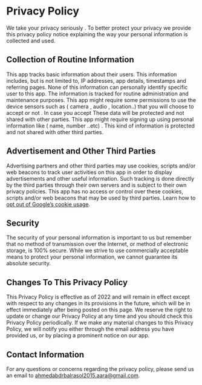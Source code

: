 # Privacy Policy

We take your privacy seriously . To better protect your privacy we provide this privacy policy notice explaining the way your personal information is collected and used.

## Collection of Routine Information

This app tracks basic information about their users. This information includes, but is not limited to, IP addresses, app details, timestamps and referring pages. None of this information can personally identify specific user to this app. The information is tracked for routine administration and maintenance purposes.
This app might require some permissions to use the device sensors such as ( camera , audio , location..) that you will choose to accept or not . In case you accept These data will be protected and not shared with other parties.
This app might require signing up using personal information like ( name, number ..etc) . This kind of information is protected and not shared with other third parties.

## Advertisement and Other Third Parties

Advertising partners and other third parties may use cookies, scripts and/or web beacons to track
user activities on this app in order to display advertisements and other useful information. Such tracking is done directly by the third parties through their own servers and is subject to their own privacy policies. This app has no access or control over these cookies, scripts and/or web beacons that may be used by third parties. Learn how to [opt out of Google’s cookie usage](http://www.google.com/privacy_ads.html).


## Security

The security of your personal information is important to us but remember that no method of transmission over the Internet, or method of electronic storage, is 100% secure. While we strive to use commercially acceptable means to protect your personal information, we cannot guarantee its absolute security.


## Changes To This Privacy Policy

This Privacy Policy is effective as of 2022 and will remain in effect except with respect to any changes in its provisions in the future, which will be in effect immediately after being posted on this page.
We reserve the right to update or change our Privacy Policy at any time and you should check this Privacy Policy periodically. If we make any material changes to this Privacy Policy, we will notify you either through the email address you have provided us, or by placing a prominent notice on our app.

## Contact Information

For any questions or concerns regarding the privacy policy, please send us an email to ahmedabdrbalrasol2015.aara@gmail.com.
